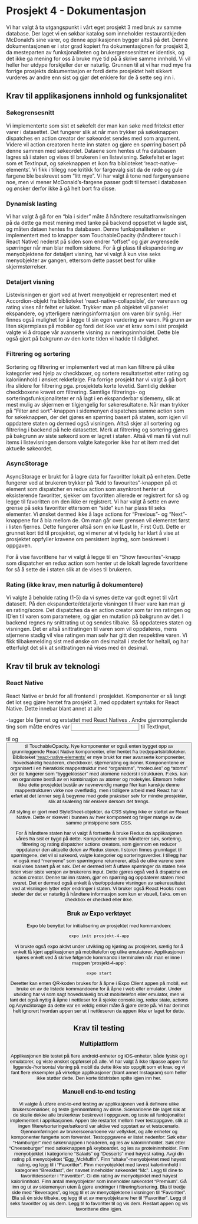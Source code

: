 # Prosjekt 4 - Dokumentasjon
Vi har valgt å ta utgangspunkt i vårt eget prosjekt 3 med bruk av samme database. Der laget vi en søkbar katalog som inneholder restaurantkjeden McDonald’s sine varer, og denne applikasjonen bygger altså på det. Denne dokumentasjonen er i stor grad kopiert fra dokumentasjonen for prosjekt 3, da mesteparten av funksjonaliteten og brukergrensesnittet er identisk, og det ikke ga mening for oss å bruke mye tid på å skrive samme innhold. Vi vil heller her utdype forskjeller der er naturlig. Grunnen til at vi har med mye fra forrige prosjekts dokumentasjon er fordi dette prosjektet helt sikkert vurderes av andre enn sist og gjør det enklere for de å sette seg inn i.

## Krav til applikasjonens innhold og funksjonalitet

### Søkegrensesnitt
Vi implementerte som sist et søkefelt der man kan søke med fritekst etter varer i datasettet. Det fungerer slik at når man trykker på søkeknappen dispatches en action creator der søkeordet sendes med som argument. Videre vil action creatoren hente inn staten og gjøre en spørring basert på denne sammen med søkeordet. Dataene som hentes ut fra databasen lagres så i staten og vises til brukeren i en listevisning. Søkefeltet er laget som et TextInput, og søkeknappen et ikon fra biblioteket ‘react-native-elements’. Vi fikk i tillegg noe kritikk for fargevalg sist da de røde og gule fargene ble beskrevet som “litt mye”. Vi har valgt å tone ned fargenyansene noe, men vi mener McDonald’s-fargene passer godt til temaet i databasen og ønsker derfor ikke å gå helt bort fra disse.

### Dynamisk lasting
Vi har valgt å gå for en “bla i sider” måte å håndtere resultatframvisningen på da dette ga mest mening med tanke på backend oppsettet vi lagde sist, og måten dataen hentes fra databasen. Denne funksjonaliteten er implementert med to knapper som TouchableOpacity (håndterer touch i React Native) nederst på siden som endrer “offset” og gjør avgrensede spørringer når man blar mellom sidene. For å gi plass til ekspandering av menyobjektene for detaljert visning, har vi valgt å kun vise seks menyobjekter av gangen, ettersom dette passet best for ulike skjermstørrelser.

### Detaljert visning
Listevisningen er gjort ved at hvert menyobjekt er representert med et Accordion-objekt fra biblioteket ‘react-native-collapsible’, der varenavn og rating vises når feltet er lukket. Trykker man på objektet vil panelet ekspandere, og ytterligere næringsinformasjon om varen blir synlig. Her finnes også mulighet for å legge til sin egen vurdering av varen. På grunn av liten skjermplass på mobiler og fordi det ikke var et krav som i sist prosjekt valgte vi å droppe vår avanserte visning av næringsinnholdet. Dette ble også gjort på bakgrunn av den korte tiden vi hadde til rådighet.

### Filtrering og sortering
Sortering og filtrering er implementert ved at man kan filtrere på ulike kategorier ved hjelp av checkboxer, og sortere resultatsettet etter rating og kaloriinnhold i ønsket rekkefølge. Fra forrige prosjekt har vi valgt å gå bort ifra slidere for filtrering pga. prosjektets korte levetid. Samtidig dekker checkboxene kravet om filtrering. Samtlige filtrerings- og sorteringsfunksjonaliteter er nå lagt i en ekspanderbar sidemeny, slik at mest mulig av skjermen er tilgjengelig for søkeresultatene. Når man trykker på “Filter and sort”-knappen i sidemenyen dispatches samme action som for søkeknappen, der det gjøres en spørring basert på staten, som igjen vil oppdatere staten og dermed også visningen. Altså skjer all sortering og filtrering i backend på hele datasettet. Merk at filtrering og sortering gjøres på bakgrunn av siste søkeord som er lagret i staten. Altså vil man få vist null items i listevisningen dersom valgte kategorier ikke har et item med det aktuelle søkeordet.

### AsyncStorage
AsyncStorage er brukt for å lagre data for favoritter lokalt på enheten. Dette fungerer ved at brukeren trykker på “Add to favourites”-knappen på et element som dispatcher en redux action som asynkront henter ut eksisterende favoritter, sjekker om favoritten allerede er registrert for så og legge til favoritten om den ikke er registrert. Vi har valgt å sette en øvre grense på seks favoritter ettersom en “side” kun har plass til seks elementer. Vi ønsket dermed ikke å lage actions for “Previous”- og “Next”-knappene for å bla mellom de. Om man går over grensen vil elementet først i listen fjernes. Dette fungerer altså som en kø (Last In, First Out). Dette er grunnet kort tid til prosjektet, og vi mener at vi tydelig har klart å vise at prosjektet oppfyller kravene om persistent lagring, som beskrevet i oppgaven. 

For å vise favorittene har vi valgt å legge til en “Show favourites”-knapp  som dispatcher en redux action som henter ut de lokalt lagrede favorittene for så å sette de i staten slik at de vises til brukeren. 

### Rating (ikke krav, men naturlig å dokumentere)
Vi valgte å beholde rating (1-5) da vi synes dette var godt egnet til vårt datasett. På den ekspanderte/detaljerte visningen til hver vare kan man gi en rating/score. Det dispatches da en action creator som tar inn ratingen og ID’en til varen som parametere, og gjør en mutation på bakgrunn av det. I backend regnes ny snittrating ut og sendes tilbake. Så oppdateres staten og visningen. Det er altså snittratingen til varen som vil oppdateres, mens stjernene stadig vil vise ratingen man selv har gitt den respektive varen. Vi fikk tilbakemelding sist med ønske om desimaltall i stedet for heltall, og har etterfulgt det slik at snittratingen nå vises med én desimal.

## Krav til bruk av teknologi

### React Native
React Native er brukt for all frontend i prosjektet. Komponenter er så langt det lot seg gjøre hentet fra prosjekt 3, med oppdatert syntaks for React Native. Dette innebar blant annet at alle <div>-tagger ble fjernet og erstattet med React Natives <View>. Andre gjennomgående ting som måtte endres var <input> til TextInput, <p> til <Text> og <button> til TouchableOpacity. Nye komponenter er også enten bygget opp av grunnleggende React Native komponenter, eller hentet fra tredjepartsbiblioteker. Biblioteket [‘react-native-elements’](https://react-native-elements.github.io/react-native-elements/) er mye brukt for mer avanserte komponenter, hovedsakelig headeren, checkboxer, stjernerating og ikoner. Komponentene er organisert i en hierarkisk mappestruktur med “organisms”, “molecules” og “atoms” der de fungerer som “byggeklosser” med atomene nederst i strukturen. F.eks. kan en organisme bestå av en kombinasjon av atomer og molekyler. Ettersom heller ikke dette prosjektet består av nevneverdig mange filer kan kanskje denne mappestrukturen virke noe overflødig, men i tidligere arbeid med React har vi erfart at det lønner seg å begynne med gode praksiser selv for mindre prosjekter, slik at skalering blir enklere dersom det trengs. 

All styling er gjort med StyleSheet-objekter, da CSS styling ikke er støttet av React Native. Dette er skrevet i bunnen av hver komponent og følger mange av de samme prinsippene som CSS.

For å håndtere staten har vi valgt å fortsette å bruke Redux da applikasjonen våres fra sist er bygd på dette. Komponentene som håndterer søk, sortering, filtrering og rating dispatcher actions creators, som gjennom en reducer oppdaterer den aktuelle delen av Redux storen. I storen finnes grunnlaget til spørringene, det vil si søkeord, valgte kategorier og sorteringsverdier. I tillegg har vi også med “menyene” som spørringene returnerer, altså de ulike varene som skal vises basert på et søk. Det er dermed lett å utføre spørringer da staten hele tiden viser siste versjon av brukerens input. Dette gjøres også ved å dispatche en action creator. Denne tar inn staten, gjør en spørring og oppdaterer staten med svaret. Det er dermed også enkelt å vise/oppdatere visningen av søkeresultatet ved at visningen lytter etter endringer i staten. Vi bruker også React Hooks noen steder der det er naturlig å håndtere informasjon som kun er visuell, f.eks. om en checkbox er checked eller ikke.

### Bruk av Expo verktøyet
Expo ble benyttet for initialisering av prosjektet med kommandoen: 
```console
expo init prosjekt-4-app
```

Vi brukte også expo aktivt under utvikling og kjøring av prosjektet, særlig for å enkelt få kjørt applikasjonen på mobiltelefon og ulike emulatorer. Applikasjonen kjøres enkelt ved å skrive følgende kommando i terminalen når man er inne i mappen ‘prosjekt-4-app’:
```console
expo start
```

Deretter kan enten QR-koden brukes for å åpne i Expo Client appen på mobil, evt bruke en av de listede kommandoene for å åpne i web eller emulator. Under utvikling har vi som sagt hovedsakelig brukt mobiltelefon eller emulator, men vi fant det også nyttig å åpne i nettleser for å sjekke console.log, redux state, actions og AsyncStorage da dette var en veldig enkel måte å gjøre dette på. Vi har derimot helt ignorert hvordan appen ser ut i nettleseren da appen ikke er laget for dette.

## Krav til testing

### Multiplattform
Applikasjonen ble testet på flere android-enheter og iOS-enheter, både fysisk og i emulatorer, og viste ønsket oppførsel på alle. Vi har valgt å ikke tilpasse appen for liggende-/horisontal visning på mobil da dette ikke sto oppgitt som et krav, og vi fant flere eksempler på virkelige applikasjoner (blant annet Instagram) som heller ikke støtter dette. Den korte tidsfristen spilte igjen inn her.

### Manuell end-to-end testing
Vi valgte å utføre end-to-end testing av applikasjonen ved å definere ulike brukerscenarioer, og teste gjennomføring av disse. Scenarioene ble laget slik at de skulle dekke alle brukerkrav beskrevet i oppgaven, og teste all funksjonalitet implementert i applikasjonen. Appen ble restartet mellom hver testoppgave, slik at ingen filtere/sorteringer/søkeord var aktive ved oppstart av et testscenario. Gjennomføringen av brukerscenarioene var vellykket, og alle enheter og komponenter fungerte som forventet. Testoppgavene er listet nedenfor:
Søk etter “Hamburger” med søkeknappen i headeren, og les av kaloriinnholdet.
Søk etter “Cheeseburger” med søkeknappen på keyboardet, og les av proteininnholdet.
Finn menyobjektet i kategoriene “Salads” og “Desserts” med høyest rating.
Avgi din rating på menyobjektet “Egg_McMuffin”.
Finn “shake”-menyobjektet med høyest rating, og legg til i “Favoritter”.
Finn menyobjektet med lavest kaloriinnhold i kategorien “Breakfast”, der navnet inneholder søkeordet “Mc”.
Legg til dine to favorittdesserter i “Favoritter”.
Gi din rating av menyobjektet med høyest kaloriinnhold.
Finn antall menyobjekter som inneholder søkeordet “Premium”.
Gå inn og ut av sidemenyen uten å gjøre endringer i filtrering/sortering.
Bla til tredje side med “Beverages”, og legg til et av menyobjektene i visningen til “Favoritter”. Bla så én side tilbake, og legg til et av menyobjektene her til “Favoritter”.
Legg til seks favoritter og vis dem. Legg til to favoritter til og vis dem. Restart appen og vis favorittene dine igjen.
